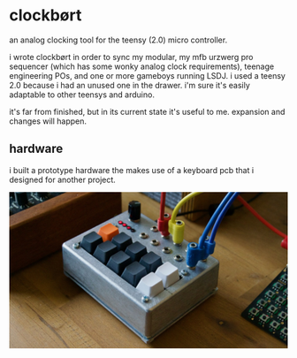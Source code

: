 # clockbørt

an analog clocking tool for the teensy (2.0) micro controller.

i wrote clockbørt in order to sync my modular, my mfb urzwerg pro sequencer (which has some wonky analog clock requirements), teenage engineering POs, and one or more gameboys running LSDJ. i used a teensy 2.0 because i had an unused one in the drawer. i'm sure it's easily adaptable to other teensys and arduino.

it's far from finished, but in its current state it's useful to me. expansion and changes will happen.

## hardware

i built a prototype hardware the makes use of a keyboard pcb that i designed for another project.

![clockbørt](img/clockbort.jpg "clockbørt")